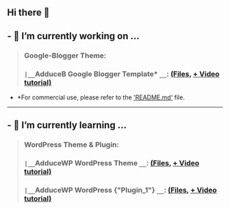 ## Hi there 👋 
## - 🔭 I’m currently working on ...
> ### Google-Blogger Theme:
> ### `|__`AdduceB Google Blogger Template* `__`: [(Files,](https://github.com/Techadduce/adduceb-google-blogger-template) [+ Video tutorial)](https://youtube.com/@Techadduce)
* *For commercial use, please refer to the ['README.md'](https://github.com/Techadduce/adduceb-google-blogger-template/blob/main/README.md) file.
---
## - 🌱 I’m currently learning ...
> ### WordPress Theme & Plugin:
> ### `|__`AdduceWP WordPress Theme `__`: [(Files,](https://github.com/Techadduce/adducewp-wordpress-theme) [+ Video tutorial)](https://youtube.com/@Techadduce)
> ### `|__`AdduceWP WordPress {"Plugin_1"} `__`: [(Files,](https://github.com/Techadduce/adducewp-wordpress-theme-plugin-1) [+ Video tutorial)](https://youtube.com/@Techadduce)

<!--
**Techadduce/Techadduce** is a ✨ _special_ ✨ repository because its `README.md` (this file) appears on your GitHub profile.

Here are some ideas to get you started:

- 🔭 I’m currently working on ...
- 🌱 I’m currently learning ...
- 👯 I’m looking to collaborate on ...
- 🤔 I’m looking for help with ...
- 💬 Ask me about ...
- 📫 How to reach me: ...
- 😄 Pronouns: ...
- ⚡ Fun fact: ...
-->
